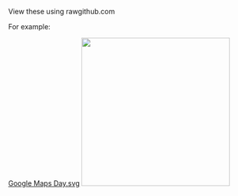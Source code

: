 View these using rawgithub.com

For example:

[Google Maps Day.svg](https://github.com/phluid61/tomtom/blob/master/scheme-previews/svg/Google%20Maps%20Day.svg)
<img src="https://rawgithub.com/phluid61/tomtom/master/scheme-previews/svg/Google%20Maps%20Day.svg" width="300">
